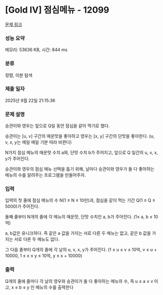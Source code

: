# [Gold IV] 점심메뉴 - 12099 

[문제 링크](https://www.acmicpc.net/problem/12099) 

### 성능 요약

메모리: 53636 KB, 시간: 844 ms

### 분류

정렬, 이분 탐색

### 제출 일자

2025년 9월 22일 21:15:36

### 문제 설명

<p>승관이와 영우는 앞으로 Q일 동안 점심을 같이 먹기로 했다. </p>

<p>승관이는 [u, v] 구간의 매운맛을 좋아하고 영우는 [x, y] 구간의 단맛을 좋아한다. (u, v, x, y는 매일 매일 기분 따라 바뀐다) </p>

<p>N가지 점심 메뉴의 매운맛 수치 a와, 단맛 수치 b가 주어지고, 앞으로 Q 일간의 u, v, x, y가 주어진다. </p>

<p>승관이와 영우의 점심 메뉴 선택을 돕기 위해, 날마다 승관이와 영우가 둘 다 좋아하는 메뉴의 수를 알려주는 프로그램을 만들어주자.</p>

### 입력 

 <p>입력의 첫 줄에 점심 메뉴의 수 N(1 ≤ N ≤ 10만)과, 점심을 같이 먹는 기간 Q(1 ≤ Q ≤ 5000)가 주어진다. </p>

<p>둘째 줄부터 N개의 줄에 각 메뉴의 매운맛, 단맛 수치인 a, b가 주어진다. (1≤ a, b ≤ 10억) </p>

<p>a, b값은 유니크하다. 즉 같은 a 값을 가지는 서로 다른 두 메뉴는 없고, 같은 b 값을 가지는 서로 다른 두 메뉴도 없다. </p>

<p>그 다음 줄부터 Q개의 줄에 각 날의 u, v, x, y가 주어진다. (1 ≤ u ≤ v ≤ 10억, v ≤ u + 10000, 1 ≤ x ≤ y ≤ 10억, y ≤ x + 10000) </p>

### 출력 

 <p>Q개의 줄에 줄마다 각 날의 영우와 승관이가 둘 다 좋아하는 메뉴의 수, 즉 u ≤ a ≤ v 이고, x ≤ b ≤ y 인 메뉴의 수를 출력한다 </p>

